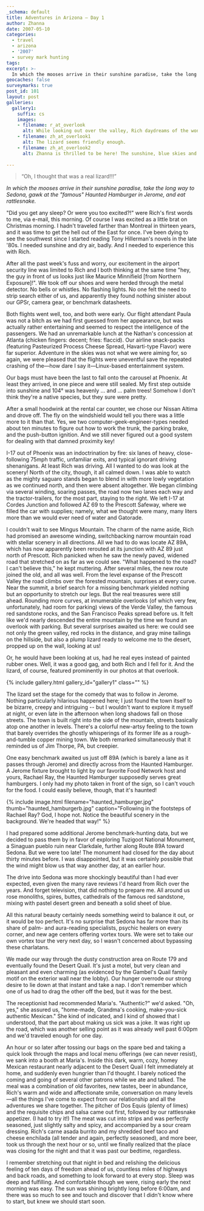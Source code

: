 ```yaml
---
_schema: default
title: Adventures in Arizona — Day 1
author: Zhanna
date: 2007-05-10
categories:
  - travel
  - arizona
  - '2007'
  - survey mark hunting
tags:
excerpt: >- 
  In which the mooses arrive in their sunshine paradise, take the long way to Sedona, gawk at the “famous” Haunted Hamburger in Jerome, and eat rattlesnake.
geocaches: false
surveymarks: true
post_id: 101
layout: post     
galleries:
  gallery1:
    suffix: cs
    images: 
    - filename: r_at_overlook
      alt: While looking out over the valley, Rich daydreams of the wonders to come!
    - filename: zh_at_overlook1
      alt: The lizard seems friendly enough.
    - filename: zh_at_overlook2
      alt: Zhanna is thrilled to be here! The sunshine, blue skies and gorgeous views are the best I've ever experienced.     
                           
---
```


> “Oh, I thought that was a real lizard!!!” 

_In which the mooses arrive in their sunshine paradise, take the long way to Sedona, gawk at the "famous" Haunted Hamburger in Jerome, and eat rattlesnake._

"Did you get any sleep?  Or were you too excited?!" were Rich's first words to me, via e-mail, this morning.  Of course I was excited as a little brat on Christmas morning.  I hadn't traveled farther than Montreal in thirteen years, and it was time to get the hell out of the East for once.  I've been dying to see the southwest since I started reading Tony Hillerman's novels in the late '80s.  I needed sunshine and dry air, badly.  And I needed to experience this with Rich.

After all the past week's fuss and worry, our excitement in the airport security line was limited to Rich and I both thinking at the same time "hey, the guy in front of us looks just like Maurice Minnifield [from Northern Exposure]!".  We took off our shoes and were herded through the metal detector.  No bells or whistles.  No flashing lights.  No one felt the need to strip search either of us, and apparently they found nothing sinister about our GPSr, camera gear, or benchmark datasheets.  

Both flights went well, too, and both were early.  Our flight attendant Paula was not a bitch as we had first guessed from her appearance, but was actually rather entertaining and seemed to respect the intelligence of the passengers.  We had an unremarkable lunch at the Nathan's concession at Atlanta (chicken fingers: decent; fries: flaccid).  Our airline snack-packs (featuring Pasteurized Process Cheese Spread, Havarti-type Flavor) were far superior.  Adventure in the skies was not what we were aiming for, so again, we were pleased that the flights were uneventful save the repeated crashing of the—how dare I say it—Linux-based entertainment system.

Our bags must have been the last to fall onto the carousel at Phoenix.  At least they arrived, in one piece and were still sealed.  My first step outside into sunshine and 104° was heavenly ... and ... palm trees!  Somehow I don't think they're a native species, but they sure were pretty.

After a small hoodwink at the rental car counter, we chose our Nissan Altima and drove off.  The fly on the windshield would tell you there was a little more to it than that.  Yes, we two computer-geek-engineer-types needed about ten minutes to figure out how to work the trunk, the parking brake, and the push-button ignition.  And we still never figured out a good system for dealing with that damned proximity key!

I-17 out of Phoenix was an indoctrination by fire: six lanes of heavy, close-following 75mph traffic, unfamiliar exits, and typical ignorant driving shenanigans.  At least Rich was driving.  All I wanted to do was look at the scenery!  North of the city, though, it all calmed down.  I was able to watch as the mighty saguaro stands began to blend in with more lowly vegetation as we continued north, and then were absent altogether.  We began climbing via several winding, soaring passes, the road now two lanes each way and the tractor-trailers, for the most part, staying to the right.  We left I-17 at Cordes Junction and followed AZ 69 to the Prescott Safeway, where we filled the car with supplies; namely, what we thought were many, many liters more than we would ever need of water and Gatorade.

I couldn't wait to see Mingus Mountain.  The charm of the name aside, Rich had promised an awesome winding, switchbacking narrow mountain road with stellar scenery in all directions.  All we had to do was locate AZ 89A, which has now apparently been rerouted at its junction with AZ 89 just north of Prescott.  Rich panicked when he saw the newly paved, widened road that stretched on as far as we could see.  "What happened to the road?  I can't believe this," he kept muttering.  After several miles, the new route joined the old, and all was well.  From the level expanse of the Prescott Valley the road climbs over the forested mountain, surprises at every curve.  Near the summit, a brief search for a missing benchmark yielded nothing but an opportunity to stretch our legs.  But the real treasures were still ahead.  Rounding more curves, at innumerable overlooks (of which very few, unfortunately, had room for parking) views of the Verde Valley, the famous red sandstone rocks, and the San Francisco Peaks spread before us.  It felt like we'd nearly descended the entire mountain by the time we found an overlook with parking.  But several surprises awaited us here: we could see not only the green valley, red rocks in the distance, and gray mine tailings on the hillside, but also a plump lizard ready to welcome me to the desert, propped up on the wall, looking at us!

Or, he would have been looking at us, had he real eyes instead of painted rubber ones.  Well, it was a good gag, and both Rich and I fell for it.  And the lizard, of course, featured prominently in our photos at that overlook.

{% include gallery.html gallery_id="gallery1" class="" %}

The lizard set the stage for the comedy that was to follow in Jerome.  Nothing particularly hilarious happened here; I just found the town itself to be bizarre, creepy and intriguing -- but I wouldn't want to explore it myself at night, or even late in the afternoon when long shadows fall on those streets.  The town is built right into the side of the mountain, streets basically atop one another in levels.  There's a colorful new-artsy feeling to the town that barely overrides the ghostly whisperings of its former life as a rough-and-tumble copper mining town.  We both remarked simultaneously that it reminded us of Jim Thorpe, PA, but creepier.  

One easy benchmark awaited us just off 89A (which is barely a lane as it passes through Jerome) and directly across from the Haunted Hamburger.  A Jerome fixture brought to light by our favorite Food Network host and yours, Rachael Ray, the Haunted Hamburger supposedly serves great hamburgers.  I only had my photo taken in front of the sign, so I can't vouch for the food.  I could easily believe, though, that it's haunted!

{% include image.html filename="haunted_hamburger.jpg" thumb="haunted_hamburgerb.jpg" caption="Following in the footsteps of Rachael Ray?  God, I hope not. Notice the beautiful scenery in the background.  We're headed that way!" %}

I had prepared some additional Jerome benchmark-hunting data, but we decided to pass them by in favor of exploring Tuzigoot National Monument, a Sinaguan pueblo ruin near Clarkdale, further along Route 89A toward Sedona.  But we were too late!  The monument had closed for the day about thirty minutes before.  I was disappointed, but it was certainly possible that the wind might blow us that way another day, at an earlier hour.

The drive into Sedona was more shockingly beautiful than I had ever expected, even given the many rave reviews I'd heard from Rich over the years.  And forget television, that did nothing to prepare me.  All around us rose monoliths, spires, buttes, cathedrals of the famous red sandstone, mixing with pastel desert green and beneath a solid sheet of blue.

All this natural beauty certainly needs something weird to balance it out, or it would be too perfect.  It's no surprise that Sedona has far more than its share of palm- and aura-reading specialists, psychic healers on every corner, and new age centers offering vortex tours.  We were set to take our own vortex tour the very next day, so I wasn't concerned about bypassing these charlatans. 

We made our way through the dusty construction area on Route 179 and eventually found the Desert Quail.  It's just a motel, but very clean and pleasant and even charming (as evidenced by the Gambel's Quail family motif on the exterior wall near the lobby).  Our hunger overrode our strong desire to lie down at that instant and take a nap.  I don't remember which one of us had to drag the other off the bed, but it was for the best.

The receptionist had recommended Maria's.  "Authentic?" we'd asked.  "Oh, yes," she assured us, "home-made, Grandma's cooking, make-you-sick authentic Mexican." She kind of indicated, and I kind of showed that I understood, that the part about making us sick was a joke.  It was right up the road, which was another selling point as it was already well past 6:00pm and we'd traveled enough for one day. 

An hour or so later after tossing our bags on the spare bed and taking a quick look through the maps and local menu offerings (we can never resist), we sank into a booth at Maria's. Inside this dark, warm, cozy, homey Mexican restaurant nearly adjacent to the Desert Quail I felt immediately at home, and suddenly even hungrier than I'd thought.  I barely noticed the coming and going of several other patrons while we ate and talked.  The meal was a combination of old favorites, new tastes, beer in abundance, Rich's warm and wide and affectionate smile, conversation on many levels —all the things I've come to expect from our relationship and all the adventures we share together.  The pitcher of Dos Equis (plenty of limes) and the requisite chips and salsa came out first, followed by our rattlesnake appetizer.  (I had to try it!)  The meat was cut into strips and was perfectly seasoned, just slightly salty and spicy, and accompanied by a sour cream dressing.  Rich's carne asada burrito and my shredded beef taco and cheese enchilada (all tender and again, perfectly seasoned), and more beer, took us through the next hour or so, until we finally realized that the place was closing for the night and that it was past our bedtime, regardless.

I remember stretching out that night in bed and relishing the delicious feeling of ten days of freedom ahead of us, countless miles of highways and back roads, and something to look forward to at every stop.  Sleep was deep and fulfilling.  And comfortable though we were, rising early the next morning was easy.  The sun was shining brightly long before 6:00am, and there was so much to see and touch and discover that I didn't know where to start, but knew we should start soon.
  
  

